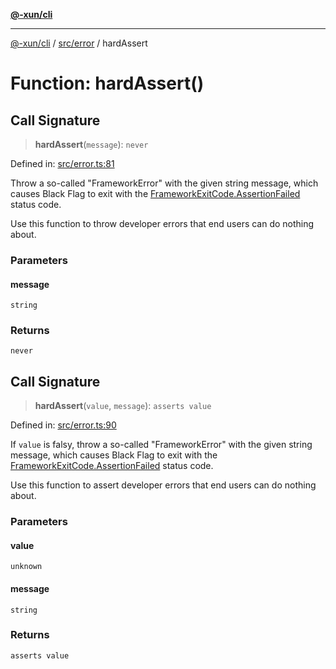 [**@-xun/cli**](../../../README.md)

***

[@-xun/cli](../../../README.md) / [src/error](../README.md) / hardAssert

# Function: hardAssert()

## Call Signature

> **hardAssert**(`message`): `never`

Defined in: [src/error.ts:81](https://github.com/Xunnamius/cli-utils/blob/3e95f8ce42185c7633feda8038393f1d5d6e79dd/src/error.ts#L81)

Throw a so-called "FrameworkError" with the given string message, which
causes Black Flag to exit with the [FrameworkExitCode.AssertionFailed](../../enumerations/FrameworkExitCode.md#assertionfailed)
status code.

Use this function to throw developer errors that end users can do nothing
about.

### Parameters

#### message

`string`

### Returns

`never`

## Call Signature

> **hardAssert**(`value`, `message`): `asserts value`

Defined in: [src/error.ts:90](https://github.com/Xunnamius/cli-utils/blob/3e95f8ce42185c7633feda8038393f1d5d6e79dd/src/error.ts#L90)

If `value` is falsy, throw a so-called "FrameworkError" with the given string
message, which causes Black Flag to exit with the
[FrameworkExitCode.AssertionFailed](../../enumerations/FrameworkExitCode.md#assertionfailed) status code.

Use this function to assert developer errors that end users can do nothing
about.

### Parameters

#### value

`unknown`

#### message

`string`

### Returns

`asserts value`
